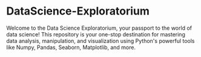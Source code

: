 # DataScience-Exploratorium
Welcome to the Data Science Exploratorium, your passport to the world of data science! This repository is your one-stop destination for mastering data analysis, manipulation, and visualization using Python's powerful tools like Numpy, Pandas, Seaborn, Matplotlib, and more.
